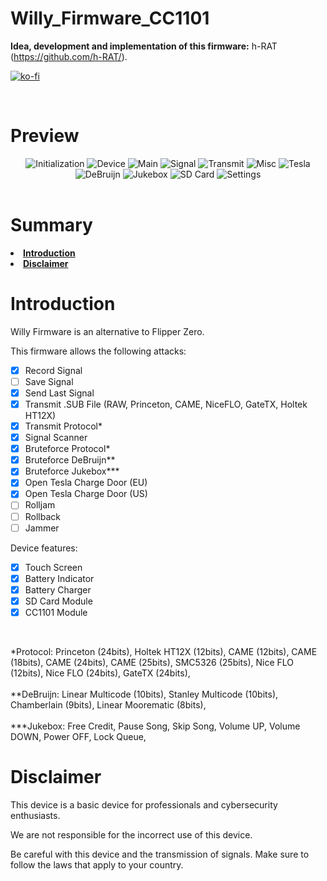 # Willy_Firmware_CC1101

<strong>Idea, development and implementation of this firmware:</strong> h-RAT (https://github.com/h-RAT/).

[![ko-fi](https://ko-fi.com/img/githubbutton_sm.svg)](https://ko-fi.com/Y8Y1L3OUQ)

<br>

# Preview
<div align="center">
  <img src="https://i.imgur.com/CuWzjW4.png" alt="Initialization"> 
  <img src="https://i.imgur.com/q45a5uw.png" alt="Device">
  <img src="https://i.imgur.com/8hOUunz.png" alt="Main">
  <img src="https://i.imgur.com/3YayXeg.png" alt="Signal">
  <img src="https://i.imgur.com/KBUWS8W.png" alt="Transmit">
  <img src="https://i.imgur.com/tmOI6ZI.png" alt="Misc">
  <img src="https://i.imgur.com/HCqERmt.png" alt="Tesla">
  <img src="https://i.imgur.com/YLbnwBH.png" alt="DeBruijn">
  <img src="https://i.imgur.com/bzXyg3L.png" alt="Jukebox">
  <img src="https://i.imgur.com/YwK1QaS.png" alt="SD Card">
  <img src="https://i.imgur.com/uNRprTl.png" alt="Settings">
</div>

<br>

# Summary
<li><strong><a href="#introduciton">Introduction</a></strong></li>
<li><strong><a href="#disclaimer">Disclaimer</a></strong></li>

# Introduction<a id="introduction"></a>
Willy Firmware is an alternative to Flipper Zero.

This firmware allows the following attacks:
- [x] Record Signal
- [ ] Save Signal
- [x] Send Last Signal
- [x] Transmit .SUB File (RAW, Princeton, CAME, NiceFLO, GateTX, Holtek HT12X)
- [x] Transmit Protocol*
- [x] Signal Scanner
- [x] Bruteforce Protocol*
- [x] Bruteforce DeBruijn**
- [x] Bruteforce Jukebox***
- [x] Open Tesla Charge Door (EU)
- [x] Open Tesla Charge Door (US)
- [ ] Rolljam
- [ ] Rollback
- [ ] Jammer

Device features:
- [x] Touch Screen
- [x] Battery Indicator
- [x] Battery Charger
- [x] SD Card Module
- [x] CC1101 Module

<br>

*Protocol: Princeton (24bits), Holtek HT12X (12bits), CAME (12bits), CAME (18bits), CAME (24bits), CAME (25bits), SMC5326 (25bits), Nice FLO (12bits), Nice FLO (24bits), GateTX (24bits),
<br><br>
**DeBruijn: Linear Multicode (10bits), Stanley Multicode (10bits), Chamberlain (9bits), Linear Moorematic (8bits),
<br><br>
***Jukebox: Free Credit, Pause Song, Skip Song, Volume UP, Volume DOWN, Power OFF, Lock Queue,

# Disclaimer<a id="disclaimer"></a>

This device is a basic device for professionals and cybersecurity enthusiasts.

We are not responsible for the incorrect use of this device.

Be careful with this device and the transmission of signals. Make sure to follow the laws that apply to your country.
